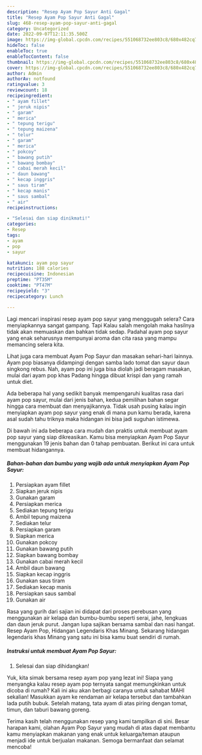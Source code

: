 ```yaml
---
description: "Resep Ayam Pop Sayur Anti Gagal"
title: "Resep Ayam Pop Sayur Anti Gagal"
slug: 468-resep-ayam-pop-sayur-anti-gagal
category: Uncategorized
date: 2022-09-07T12:11:35.500Z
image: https://img-global.cpcdn.com/recipes/551068732ee803c8/680x482cq70/ayam-pop-sayur-foto-resep-utama.jpg
hideToc: false
enableToc: true
enableTocContent: false
thumbnail: https://img-global.cpcdn.com/recipes/551068732ee803c8/680x482cq70/ayam-pop-sayur-foto-resep-utama.jpg
cover: https://img-global.cpcdn.com/recipes/551068732ee803c8/680x482cq70/ayam-pop-sayur-foto-resep-utama.jpg
author: Admin
authorAv: notfound
ratingvalue: 3
reviewcount: 18
recipeingredient:
- " ayam fillet"
- " jeruk nipis"
- " garam"
- " merica"
- " tepung terigu"
- " tepung maizena"
- " telur"
- " garam"
- " merica"
- " pokcoy"
- " bawang putih"
- " bawang bombay"
- " cabai merah kecil"
- " daun bawang"
- " kecap inggris"
- " saus tiram"
- " kecap manis"
- " saus sambal"
- " air"
recipeinstructions:

- "Selesai dan siap dinikmati!"
categories:
- Resep
tags:
- ayam
- pop
- sayur

katakunci: ayam pop sayur 
nutrition: 188 calories
recipecuisine: Indonesian
preptime: "PT35M"
cooktime: "PT47M"
recipeyield: "3"
recipecategory: Lunch

---
```



Lagi mencari inspirasi resep ayam pop sayur yang menggugah selera? Cara menyiapkannya sangat gampang. Tapi Kalau salah mengolah maka hasilnya tidak akan memuaskan dan bahkan tidak sedap. Padahal ayam pop sayur yang enak seharusnya mempunyai aroma dan cita rasa yang mampu memancing selera kita.


Lihat juga cara membuat Ayam Pop Sayur dan masakan sehari-hari lainnya. Ayam pop biasanya didampingi dengan samba lado tomat dan sayur daun singkong rebus. Nah, ayam pop ini juga bisa diolah jadi beragam masakan, mulai dari ayam pop khas Padang hingga dibuat krispi dan yang ramah untuk diet.

Ada beberapa hal yang sedikit banyak mempengaruhi kualitas rasa dari ayam pop sayur, mulai dari jenis bahan, kedua pemilihan bahan segar hingga cara membuat dan menyajikannya. Tidak usah pusing kalau ingin menyiapkan ayam pop sayur yang enak di mana pun kamu berada, karena asal sudah tahu triknya maka hidangan ini bisa jadi suguhan istimewa.


Di bawah ini ada beberapa cara mudah dan praktis untuk membuat ayam pop sayur yang siap dikreasikan. Kamu bisa menyiapkan Ayam Pop Sayur menggunakan 19 jenis bahan dan 0 tahap pembuatan. Berikut ini cara untuk membuat hidangannya.

<!--inarticleads1-->

##### Bahan-bahan dan bumbu yang wajib ada untuk menyiapkan Ayam Pop Sayur:

1. Persiapkan  ayam fillet
1. Siapkan  jeruk nipis
1. Gunakan  garam
1. Persiapkan  merica
1. Sediakan  tepung terigu
1. Ambil  tepung maizena
1. Sediakan  telur
1. Persiapkan  garam
1. Siapkan  merica
1. Gunakan  pokcoy
1. Gunakan  bawang putih
1. Siapkan  bawang bombay
1. Gunakan  cabai merah kecil
1. Ambil  daun bawang
1. Siapkan  kecap inggris
1. Gunakan  saus tiram
1. Sediakan  kecap manis
1. Persiapkan  saus sambal
1. Gunakan  air


Rasa yang gurih dari sajian ini didapat dari proses perebusan yang menggunakan air kelapa dan bumbu-bumbu seperti serai, jahe, lengkuas dan daun jeruk purut. Jangan lupa sajikan bersama sambal dan nasi hangat. Resep Ayam Pop, Hidangan Legendaris Khas Minang. Sekarang hidangan legendaris khas Minang yang satu ini bisa kamu buat sendiri di rumah. 

<!--inarticleads2-->

##### Instruksi untuk membuat Ayam Pop Sayur:


1. Selesai dan siap dihidangkan!

Yuk, kita simak bersama resep ayam pop yang lezat ini! Siapa yang menyangka kalau resep ayam pop ternyata sangat memungkinkan untuk dicoba di rumah? Kali ini aku akan berbagi caranya untuk sahabat MAHI sekalian! Masukkan ayam ke rendaman air kelapa tersebut dan tambahkan lada putih bubuk. Setelah matang, tata ayam di atas piring dengan tomat, timun, dan taburi bawang goreng. 

Terima kasih telah menggunakan resep yang kami tampilkan di sini. Besar harapan kami, olahan Ayam Pop Sayur yang mudah di atas dapat membantu kamu menyiapkan makanan yang enak untuk keluarga/teman ataupun menjadi ide untuk berjualan makanan. Semoga bermanfaat dan selamat mencoba!
